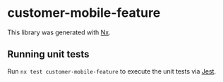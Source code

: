 # customer-mobile-feature

This library was generated with [Nx](https://nx.dev).

## Running unit tests

Run `nx test customer-mobile-feature` to execute the unit tests via [Jest](https://jestjs.io).

